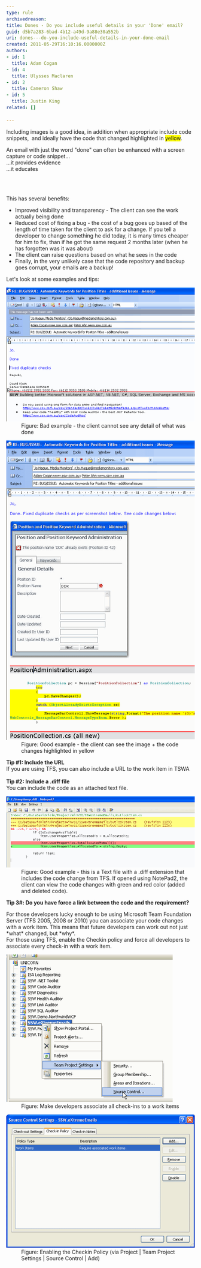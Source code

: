 ```yaml
---
type: rule
archivedreason: 
title: Dones - Do you include useful details in your 'Done' email?
guid: d5b7a283-6bad-4b12-a49d-9a88e30a552b
uri: dones---do-you-include-useful-details-in-your-done-email
created: 2011-05-29T16:10:16.0000000Z
authors:
- id: 1
  title: Adam Cogan
- id: 4
  title: Ulysses Maclaren
- id: 2
  title: Cameron Shaw
- id: 5
  title: Justin King
related: []

---
```



<p>​​Including images is a good idea, in addition when appropriate include code snippets,  and ideally have the code that changed highlighted in ​<font style="background-color:#ffff00;">yellow</font>. </p><p class="ssw15-rteElement-GreyBox">An email with just the word "done" can often be enhanced with a screen capture or code snippet...<br>...it provides evidence<br>...it educates<br></p>
<br><excerpt class='endintro'></excerpt><br>
<p>This has several benefits:</p><ul><li>Improved visibility and transparency - The client can see the work actually being done</li><li>Reduced cost of fixing a bug - the cost of a bug goes up based of the length of time taken for the client to ask for a change. If you tell a developer to change something he did today, it is many times cheaper for him to fix, than if he got the same request 2 months later (when he has forgotten was it was about) </li><li>The client can raise questions based on what he sees in the code</li><li>Finally, in the very unlikely case that the code repository and backup goes corrupt, your emails are a backup!</li></ul><p>Let's look at some examples and tips:</p><dl class="badImage"><dt> <img src="NotifyCodeChangesBad.gif" alt="" style="width:620px;" /> </dt><dd>Figure: Bad example - the client cannot see any detail of what was done </dd></dl><dl class="goodImage"><dt> <img src="NotifyCodeChanges.gif" border="0" alt="" style="width:592px;" /> </dt><dd>Figure: Good example - the client can see the image + the code changes highlighted in yellow </dd></dl><p> 
   <strong>Tip #1: Include the URL<br></strong>If you are using TFS, you can also include a URL to the work item in TSWA<br><br><strong>Tip #2: Include a .diff file<br></strong>You can include the code as an attached text file.  <br></p><dl class="goodImage"><dt> <img src="NotePad2DiffFiles.gif" alt="" /> </dt><dd>Figure: Good example - this is a Text file with a .diff extension that includes the code change from TFS. If opened using NotePad2, the client can view the code changes with green and red color (added and deleted code). </dd></dl><p>
   <strong>Tip 3#: Do you have force a link between the code and the requirement?</strong></p><p>For those developers lucky enough to be using Microsoft Team Foundation Server (TFS 2005, 2008 or 2010) you can associate your code changes with a work item. This means that future developers can work out not just *what* changed, but *why*. <br>For those using TFS, enable the Checkin policy and force all developers to associate every check-in with a work item.</p><dl class="image"><dt> <img alt=" " src="SourceControl_AssociateWorkItems1.gif" /> <strong> </strong></dt><dd>Figure: Make developers associate all check-ins to a work items </dd></dl> <dl class="image"> <dt> <img src="SourceControl_AssociateWorkItems2.gif" alt="" style="width:563px;" /> <strong> </strong></dt><dd>Figure: Enabling the Checkin Policy (via Project | Team Project Settings | Source Control | Add) </dd></dl> <br>


